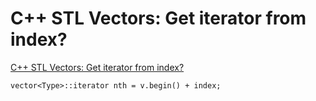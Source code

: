 # C++ STL Vectors: Get iterator from index?


[C++ STL Vectors: Get iterator from index?](https://stackoverflow.com/questions/671423/c-stl-vectors-get-iterator-from-index)


```
vector<Type>::iterator nth = v.begin() + index;
```